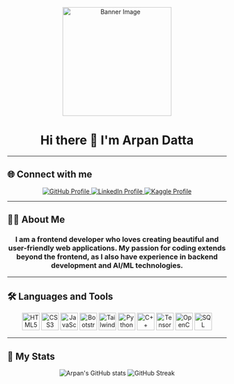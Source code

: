 <div align="center">
  <img height="250" src="https://media.licdn.com/dms/image/D5612AQGOmwfIE5mlWA/article-cover_image-shrink_720_1280/0/1674617947228?e=2147483647&v=beta&t=FTU_isQ6VYfV5D_ueFHPWvT8ZqgDeJG3yr8Mi8lpfk0" alt="Banner Image" />
</div>

<h1 align="center">Hi there 👋 I'm Arpan Datta</h1>

---

## 🌐 Connect with me  
<div align="center">
  <a href="https://github.com/arpandatta011" target="_blank" title="GitHub">
    <img src="https://img.shields.io/badge/github-%2324292e.svg?&style=for-the-badge&logo=github&logoColor=white" alt="GitHub Profile" />
  </a>
  <a href="https://www.linkedin.com/in/arpan-datta-011/" target="_blank" title="LinkedIn">
    <img src="https://img.shields.io/badge/linkedin-%231E77B5.svg?&style=for-the-badge&logo=linkedin&logoColor=white" alt="LinkedIn Profile" />
  </a>
  <a href="https://www.kaggle.com/arpandatta011" target="_blank" title="Kaggle">
    <img src="https://img.shields.io/badge/kaggle-%2344BAE8.svg?&style=for-the-badge&logo=kaggle&logoColor=white" alt="Kaggle Profile" />
  </a>
</div>  

---

## 👨‍💻 About Me

<h3 align="center">
I am a frontend developer who loves creating beautiful and user-friendly web applications. My passion for coding extends beyond the frontend, as I also have experience in backend development and AI/ML technologies.
</h3>

---

## 🛠 Languages and Tools

<div align="center">
  <img src="https://cdn.jsdelivr.net/gh/devicons/devicon/icons/html5/html5-original.svg" height="40" alt="HTML5" />
  <img src="https://cdn.jsdelivr.net/gh/devicons/devicon/icons/css3/css3-original.svg" height="40" alt="CSS3" />
  <img src="https://cdn.jsdelivr.net/gh/devicons/devicon/icons/javascript/javascript-original.svg" height="40" alt="JavaScript" />
  <img src="https://cdn.jsdelivr.net/gh/devicons/devicon/icons/bootstrap/bootstrap-original.svg" height="40" alt="Bootstrap" />
  <img src="https://cdn.jsdelivr.net/gh/devicons/devicon/icons/tailwindcss/tailwindcss-plain.svg" height="40" alt="Tailwind CSS" />
  <img src="https://cdn.jsdelivr.net/gh/devicons/devicon/icons/python/python-original.svg" height="40" alt="Python" />
  <img src="https://cdn.jsdelivr.net/gh/devicons/devicon/icons/cplusplus/cplusplus-original.svg" height="40" alt="C++" />
  <img src="https://cdn.jsdelivr.net/gh/devicons/devicon/icons/tensorflow/tensorflow-original.svg" height="40" alt="TensorFlow" />
  <img src="https://cdn.jsdelivr.net/gh/devicons/devicon/icons/opencv/opencv-original.svg" height="40" alt="OpenCV" />
  <img src="https://cdn.jsdelivr.net/gh/devicons/devicon/icons/mysql/mysql-original.svg" height="40" alt="SQL" />
</div>

---

## 🚀 My Stats

<div align="center">
  <img src="https://github-readme-stats.vercel.app/api?username=arpandatta011&show_icons=true&theme=radical" alt="Arpan's GitHub stats" />
  <img src="https://github-readme-streak-stats.herokuapp.com/?user=arpandatta011&theme=radical" alt="GitHub Streak" />
</div>
